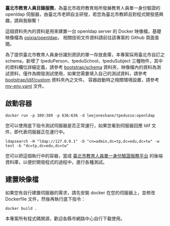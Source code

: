 __臺北市教育人員目錄服務__，為臺北市政府教育局所發展教育人員單一身份驗證的 openldap 伺服器，由臺北市老師自主研發，若您為臺北市教師且對程式開發感興趣，請與我聯繫！

這個資料夾內的資料是用來建置一台 openldap server 的 Docker 映像檔，基礎映像檔為 [osixia/openldap](https://github.com/osixia/docker-openldap)，
相關技術文件資料請前往該專案的 Github 頁面查閱。

為了提供臺北市教育人員身份識別資訊的單一存放倉庫，本專案採用臺北市自訂之 schema，新增了 tpeduPerson、tpeduSchool、tpeduSubject 三種物件，其中的資料欄位詳細定義，請參考 [bootstrap/schema](https://github.com/leejoneshane/tpeduSSO/tree/master/openldap/bootstrap/schema) 資料夾，映像檔內的資料為測試資料，僅作為開發測試使用，如果您需要填入自己的測試資料，請參考 [bootstrap/ldif/custom](https://github.com/leejoneshane/tpeduSSO/tree/master/openldap/bootstrap/ldif/custom) 資料夾內之文件。
容器啟動時之相關環境設置，請參考 [my-env.yaml](https://github.com/leejoneshane/tpeduSSO/blob/master/openldap/environment/my_env.yaml) 文件。

## 啟動容器
```
docker run -p 389:389 -p 636:636 -d leejoneshane/tpedusso:openldap
```

您可以使用底下指令測試伺服器是否正常運行，如果您看到伺服器回應 ldif 文件，即代表伺服器正在運行中。
```
ldapsearch -H "ldap://127.0.0.1" -D "cn=admin,dc=tp,dc=edu,dc=tw" -w test -b "dc=tp,dc=edu,dc=tw"
```

您可以把這個執行中的容器，當成 [臺北市教育人員單一身份驗證服務平台](https://ldap.tp.edu.tw) 的後端資料庫，以便於開發程式的過程中，進行各種測試。

## 建置映像檔

如果您有自行建置伺服器的需求，請先安裝 docker 在您的伺服器上，並修改 Dockerfile 文件，然後再執行底下指令：
```
docker build .
```

本專案所有程式碼開源，歡迎各縣市網路中心自行下載使用。
